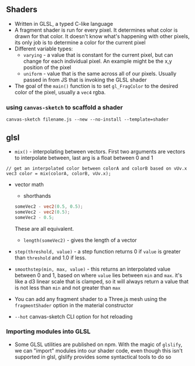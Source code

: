 ## Shaders
* Written in GLSL, a typed C-like language
* A fragment shader is run for every pixel.  It determines what color is drawn for that color.  It doesn't know what's happening with other pixels, its only job is to determine a color for the current pixel
* Different variable types:
    * `varying` - a value that is constant for the current pixel, but can change for each individual pixel.  An example might be the x,y position of the pixel
    * `uniform` - value that is the same across all of our pixels.  Usually passed in from JS that is invoking the GLSL shader
* The goal of the `main()` function is to set `gl_FragColor` to the desired color of the pixel, usually a `vec4` rgba.

### using `canvas-sketch` to scaffold a shader
```
canvas-sketch filename.js --new --no-install --template=shader
```

## glsl
* `mix()` - interpolating between vectors.  First two arguments are vectors to interpolate between, last arg is a float between 0 
and 1
```
// get an interpolated color between colorA and colorB based on vUv.x
vec3 color = mix(colorA, colorB, vUv.x);
```
* vector math
    * shorthands
    ```glsl
    someVec2 - vec2(0.5, 0.5);
    someVec2 - vec2(0.5);
    someVec2 - 0.5;
    ```
    These are all equivalent.
    * `length(someVec2)` - gives the length of a vector
* `step(threshold, value)` - a step function returns 0 if `value` is greater than `threshold` and 1.0 if less.
* `smoothstep(min, max, value)` - this returns an interpolated value between 0 and 1, based on where `value` lies between `min` and `max`.  it's like a d3 linear scale that is clamped, so it will always return a value that is not less than `min` and not greater than `max`

* You can add any fragment shader to a Three.js mesh using the `fragmentShader` option in the material constructor
* `--hot` canvas-sketch CLI option for hot reloading

### Importing modules into GLSL
* Some GLSL utilities are published on npm.  With the magic of `glslify`, we can "import" modules into our shader code, even though this isn't supported in glsl, glslify provides some syntactical tools to do so
